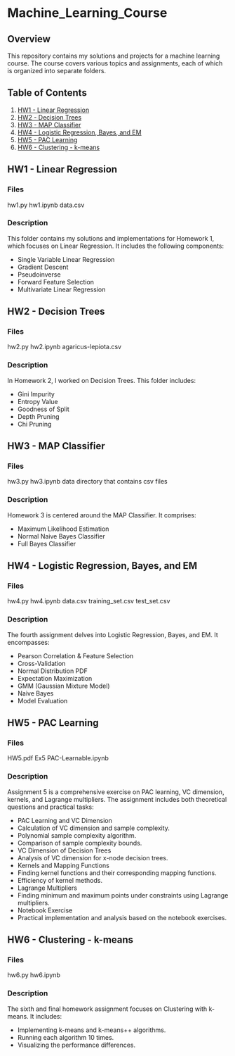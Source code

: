 # Machine_Learning_Course

## Overview
This repository contains my solutions and projects for a machine learning course. The course covers various topics and assignments, each of which is organized into separate folders.

## Table of Contents
  1. [HW1 - Linear Regression](hw1-Linear-Regression)
  2. [HW2 - Decision Trees](hw2-decision-trees)
  3. [HW3 - MAP Classifier](hw3-map-classifier)
  4. [HW4 - Logistic Regression, Bayes, and EM](hw4-logistic-regression-bayes-and-em)
  5. [HW5 - PAC Learning](hw5-pac-learning)
  6. [HW6 - Clustering - k-means](hw6-clustering-k-means)

## HW1 - Linear Regression
### Files
hw1.py
hw1.ipynb
data.csv
### Description
This folder contains my solutions and implementations for Homework 1, which focuses on Linear Regression. It includes the following components:
  - Single Variable Linear Regression
  - Gradient Descent
  - Pseudoinverse
  - Forward Feature Selection
  - Multivariate Linear Regression

## HW2 - Decision Trees
### Files
hw2.py
hw2.ipynb
agaricus-lepiota.csv
### Description
In Homework 2, I worked on Decision Trees. This folder includes:
  - Gini Impurity
  - Entropy Value
  - Goodness of Split
  - Depth Pruning
  - Chi Pruning

## HW3 - MAP Classifier
### Files
hw3.py
hw3.ipynb
data directory that contains csv files
### Description
Homework 3 is centered around the MAP Classifier. It comprises:
  - Maximum Likelihood Estimation
  - Normal Naive Bayes Classifier
  - Full Bayes Classifier
## HW4 - Logistic Regression, Bayes, and EM
### Files
hw4.py
hw4.ipynb
data.csv
training_set.csv
test_set.csv
### Description
The fourth assignment delves into Logistic Regression, Bayes, and EM. It encompasses:
  - Pearson Correlation & Feature Selection
  - Cross-Validation
  - Normal Distribution PDF
  - Expectation Maximization
  - GMM (Gaussian Mixture Model)
  - Naive Bayes
  - Model Evaluation
## HW5 - PAC Learning
### Files
HW5.pdf
Ex5 PAC-Learnable.ipynb
### Description
Assignment 5 is a comprehensive exercise on PAC learning, VC dimension, kernels, and Lagrange multipliers. The assignment includes both theoretical questions and practical tasks:
  - PAC Learning and VC Dimension
  - Calculation of VC dimension and sample complexity.
  - Polynomial sample complexity algorithm.
  - Comparison of sample complexity bounds.
  - VC Dimension of Decision Trees
  - Analysis of VC dimension for x-node decision trees.
  - Kernels and Mapping Functions
  - Finding kernel functions and their corresponding mapping functions.
  - Efficiency of kernel methods.
  - Lagrange Multipliers
  - Finding minimum and maximum points under constraints using Lagrange multipliers.
  - Notebook Exercise
  - Practical implementation and analysis based on the notebook exercises.
## HW6 - Clustering - k-means
### Files
hw6.py
hw6.ipynb
### Description
The sixth and final homework assignment focuses on Clustering with k-means. It includes:
  - Implementing k-means and k-means++ algorithms.
  - Running each algorithm 10 times.
  - Visualizing the performance differences.
